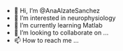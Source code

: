- 👋 Hi, I’m @AnaAlzateSanchez
- 👀 I’m interested in neurophysiology
- 🌱 I’m currently learning Matlab
- 💞️ I’m looking to collaborate on ...
- 📫 How to reach me ...

<!---
AnaAlzateSanchez/AnaAlzateSanchez is a ✨ special ✨ repository because its `README.md` (this file) appears on your GitHub profile.
You can click the Preview link to take a look at your changes.
--->
